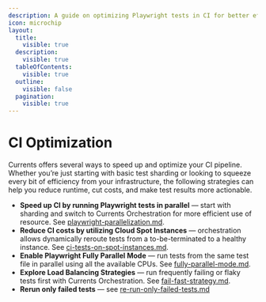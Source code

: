 ```yaml
---
description: A guide on optimizing Playwright tests in CI for better efficiency
icon: microchip
layout:
  title:
    visible: true
  description:
    visible: true
  tableOfContents:
    visible: true
  outline:
    visible: false
  pagination:
    visible: true
---
```


# CI Optimization

Currents offers several ways to speed up and optimize your CI pipeline. Whether you’re just starting with basic test sharding or looking to squeeze every bit of efficiency from your infrastructure, the following strategies can help you reduce runtime, cut costs, and make test results more actionable.



* **Speed up CI by running Playwright tests in parallel** — start with sharding and switch to Currents Orchestration for more efficient use of resource. See [playwright-parallelization.md](playwright-parallelization.md "mention").
* **Reduce CI costs by utilizing Cloud Spot Instances** —  orchestration allows dynamically reroute tests from a to-be-terminated to a healthy instance. See [ci-tests-on-spot-instances.md](ci-tests-on-spot-instances.md "mention").
* **Enable Playwright Fully Parallel Mode** — run tests from the same test file in parallel using all the available CPUs. See [fully-parallel-mode.md](fully-parallel-mode.md "mention").
* **Explore Load Balancing Strategies** — run frequently failing or flaky tests first with Currents Orchestration. See [fail-fast-strategy.md](fail-fast-strategy.md "mention").
* **Rerun only failed tests** — see [re-run-only-failed-tests.md](re-run-only-failed-tests.md "mention")
